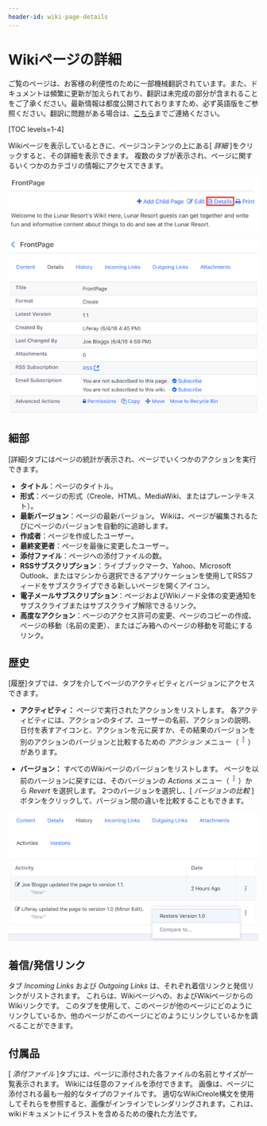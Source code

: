```yaml
---
header-id: wiki-page-details
---
```


# Wikiページの詳細

<p class="alert alert-info"><span class="wysiwyg-color-blue120">ご覧のページは、お客様の利便性のために一部機械翻訳されています。また、ドキュメントは頻繁に更新が加えられており、翻訳は未完成の部分が含まれることをご了承ください。最新情報は都度公開されておりますため、必ず英語版をご参照ください。翻訳に問題がある場合は、<a href="mailto:support-content-jp@liferay.com">こちら</a>までご連絡ください。</span></p>

[TOC levels=1-4]

Wikiページを表示しているときに、ページコンテンツの上にある[ *詳細* ]をクリックすると、その詳細を表示できます。 複数のタブが表示され、ページに関するいくつかのカテゴリの情報にアクセスできます。

![図1：*詳細*をクリックしてWikiページの詳細を表示します。](../../../../images/wiki-page-details-link.png)

![図2：Wikiページの詳細。](../../../../images/wiki-page-details.png)

## 細部

[詳細]タブにはページの統計が表示され、ページでいくつかのアクションを実行できます。

  - **タイトル**：ページのタイトル。
  - **形式**：ページの形式（Creole、HTML、MediaWiki、またはプレーンテキスト）。
  - **最新バージョン**：ページの最新バージョン。 Wikiは、ページが編集されるたびにページのバージョンを自動的に追跡します。
  - **作成者**：ページを作成したユーザー。
  - **最終変更者**：ページを最後に変更したユーザー。
  - **添付ファイル**：ページへの添付ファイルの数。
  - **RSSサブスクリプション**：ライブブックマーク、Yahoo、Microsoft Outlook、またはマシンから選択できるアプリケーションを使用してRSSフィードをサブスクライブできる新しいページを開くアイコン。
  - **電子メールサブスクリプション**：ページおよびWikiノード全体の変更通知をサブスクライブまたはサブスクライブ解除できるリンク。
  - **高度なアクション**：ページのアクセス許可の変更、ページのコピーの作成、ページの移動（名前の変更）、またはごみ箱へのページの移動を可能にするリンク。

## 歴史

[履歴]タブでは、タブを介してページのアクティビティとバージョンにアクセスできます。

  - **アクティビティ：** ページで実行されたアクションをリストします。 各アクティビティには、アクションのタイプ、ユーザーの名前、アクションの説明、日付を表すアイコンと、アクションを元に戻すか、その結果のバージョンを別のアクションのバージョンと比較するための *アクション* メニュー（![Actions](../../../../images/icon-actions.png)）があります。

  - **バージョン：** すべてのWikiページのバージョンをリストします。 ページを以前のバージョンに戻すには、そのバージョンの *Actions* メニュー（![Actions](../../../../images/icon-actions.png)）から *Revert* を選択します。 2つのバージョンを選択し、[ *バージョンの比較* ]ボタンをクリックして、バージョン間の違いを比較することもできます。

![図3：[アクティビティ]タブには、Wikiページで実行されたアクションが表示されます。](../../../../images/wiki-page-history.png)

## 着信/発信リンク

タブ *Incoming Links* および *Outgoing Links* は、それぞれ着信リンクと発信リンクがリストされます。 これらは、Wikiページへの、およびWikiページからのWikiリンクです。 このタブを使用して、このページが他のページにどのようにリンクしているか、他のページがこのページにどのようにリンクしているかを調べることができます。

## 付属品

[ *添付ファイル* ]タブには、ページに添付された各ファイルの名前とサイズが一覧表示されます。 Wikiには任意のファイルを添付できます。 画像は、ページに添付される最も一般的なタイプのファイルです。 適切なWikiCreole構文を使用してそれらを参照すると、画像がインラインでレンダリングされます。これは、wikiドキュメントにイラストを含めるための優れた方法です。
